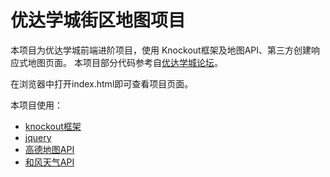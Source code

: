 # 优达学城街区地图项目

本项目为优达学城前端进阶项目，使用 Knockout框架及地图API、第三方创建响应式地图页面。
本项目部分代码参考自[优达学城论坛](https://discussions.youdaxue.com/)。

在浏览器中打开index.html即可查看项目页面。

本项目使用：
* [knockout框架](http://knockoutjs.com/)
* [jquery](https://jquery.com/)
* [高德地图API](https://lbs.amap.com/)
* [和风天气API](https://www.heweather.com/)